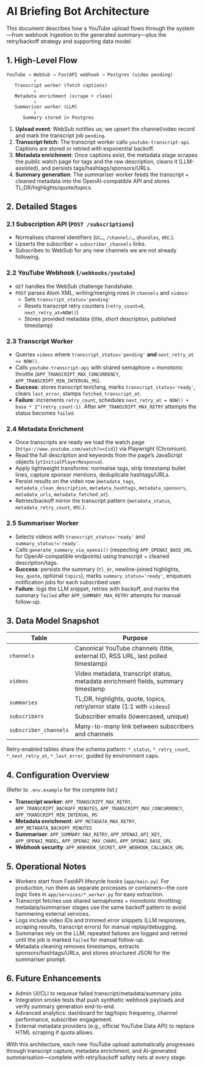 # AI Briefing Bot Architecture

This document describes how a YouTube upload flows through the system—from webhook ingestion to the generated summary—plus the retry/backoff strategy and supporting data model.

## 1. High-Level Flow

```
YouTube → WebSub → FastAPI webhook → Postgres (video pending)
          ↓
   Transcript worker (fetch captions)
          ↓
   Metadata enrichment (scrape + clean)
          ↓
   Summariser worker (LLM)
          ↓
      Summary stored in Postgres
```

1. **Upload event**: WebSub notifies us; we upsert the channel/video record and mark the transcript job `pending`.
2. **Transcript fetch**: The transcript worker calls `youtube-transcript-api`. Captions are stored or retried with exponential backoff.
3. **Metadata enrichment**: Once captions exist, the metadata stage scrapes the public watch page for tags and the raw description, cleans it (LLM-assisted), and persists tags/hashtags/sponsors/URLs.
4. **Summary generation**: The summariser worker feeds the transcript + cleaned metadata into the OpenAI-compatible API and stores TL;DR/highlights/quote/topics.

## 2. Detailed Stages

### 2.1 Subscription API (`POST /subscriptions`)
- Normalises channel identifiers (`UC…`, `/channel/…`, `@handles`, etc.).
- Upserts the subscriber + `subscriber_channels` links.
- Subscribes to WebSub for any new channels we are not already following.

### 2.2 YouTube Webhook (`/webhooks/youtube`)
- `GET` handles the WebSub challenge handshake.
- `POST` parses Atom XML, writing/merging rows in `channels` and `videos`:
  - Sets `transcript_status='pending'`
  - Resets transcript retry counters (`retry_count=0`, `next_retry_at=NOW()`)
  - Stores provided metadata (title, short description, published timestamp)

### 2.3 Transcript Worker
- Queries `videos` where `transcript_status='pending'` **and** `next_retry_at <= NOW()`.
- Calls `youtube-transcript-api` with shared semaphore + monotonic throttle (`APP_TRANSCRIPT_MAX_CONCURRENCY`, `APP_TRANSCRIPT_MIN_INTERVAL_MS`).
- **Success**: stores transcript text/lang, marks `transcript_status='ready'`, clears `last_error`, stamps `fetched_transcript_at`.
- **Failure**: increments `retry_count`, schedules `next_retry_at = NOW() + base * 2^(retry_count-1)`. After `APP_TRANSCRIPT_MAX_RETRY` attempts the status becomes `failed`.

### 2.4 Metadata Enrichment
- Once transcripts are ready we load the watch page (`https://www.youtube.com/watch?v={id}`) via Playwright (Chromium).
- Read the full description and keywords from the page’s JavaScript objects (`ytInitialPlayerResponse`).
- Apply lightweight transforms: normalise tags, strip timestamp bullet lines, capture sponsor mentions, deduplicate hashtags/URLs.
- Persist results on the video row (`metadata_tags`, `metadata_clean_description`, `metadata_hashtags`, `metadata_sponsors`, `metadata_urls`, `metadata_fetched_at`).
- Retries/backoff mirror the transcript pattern (`metadata_status`, `metadata_retry_count`, etc.).

### 2.5 Summariser Worker
- Selects videos with `transcript_status='ready'` and `summary_status!='ready'`.
- Calls `generate_summary_via_openai()` (respecting `APP_OPENAI_BASE_URL` for OpenAI-compatible endpoints) using transcript + cleaned description/tags.
- **Success**: persists the summary (`tl_dr`, newline-joined highlights, `key_quote`, optional `topics`), marks `summary_status='ready'`, enqueues notification jobs for each subscribed user.
- **Failure**: logs the LLM snippet, retries with backoff, and marks the summary `failed` after `APP_SUMMARY_MAX_RETRY` attempts for manual follow-up.

## 3. Data Model Snapshot

| Table | Purpose |
|-------|---------|
| `channels` | Canonical YouTube channels (title, external ID, RSS URL, last polled timestamp) |
| `videos` | Video metadata, transcript status, metadata enrichment fields, summary timestamp |
| `summaries` | TL;DR, highlights, quote, topics, retry/error state (1:1 with `videos`) |
| `subscribers` | Subscriber emails (lowercased, unique) |
| `subscriber_channels` | Many-to-many link between subscribers and channels |

Retry-enabled tables share the schema pattern: `*_status`, `*_retry_count`, `*_next_retry_at`, `*_last_error`, guided by environment caps.

## 4. Configuration Overview

(Refer to `.env.example` for the complete list.)

- **Transcript worker**: `APP_TRANSCRIPT_MAX_RETRY`, `APP_TRANSCRIPT_BACKOFF_MINUTES`, `APP_TRANSCRIPT_MAX_CONCURRENCY`, `APP_TRANSCRIPT_MIN_INTERVAL_MS`
- **Metadata enrichment**: `APP_METADATA_MAX_RETRY`, `APP_METADATA_BACKOFF_MINUTES`
- **Summariser**: `APP_SUMMARY_MAX_RETRY`, `APP_OPENAI_API_KEY`, `APP_OPENAI_MODEL`, `APP_OPENAI_MAX_CHARS`, `APP_OPENAI_BASE_URL`
- **Webhook security**: `APP_WEBHOOK_SECRET`, `APP_WEBHOOK_CALLBACK_URL`

## 5. Operational Notes

- Workers start from FastAPI lifecycle hooks (`app/main.py`). For production, run them as separate processes or containers—the core logic lives in `app/services/*_worker.py` for easy extraction.
- Transcript fetches use shared semaphores + monotonic throttling; metadata/summariser stages use the same backoff pattern to avoid hammering external services.
- Logs include video IDs and trimmed error snippets (LLM responses, scraping results, transcript errors) for manual replay/debugging.
- Summaries rely on the LLM; repeated failures are logged and retried until the job is marked `failed` for manual follow-up.
- Metadata cleaning removes timestamps, extracts sponsors/hashtags/URLs, and stores structured JSON for the summariser prompt.

## 6. Future Enhancements

- Admin UI/CLI to requeue failed transcript/metadata/summary jobs.
- Integration smoke tests that push synthetic webhook payloads and verify summary generation end-to-end.
- Advanced analytics: dashboard for tag/topic frequency, channel performance, subscriber engagement.
- External metadata providers (e.g., official YouTube Data API) to replace HTML scraping if quota allows.

With this architecture, each new YouTube upload automatically progresses through transcript capture, metadata enrichment, and AI-generated summarisation—complete with retry/backoff safety nets at every stage.
